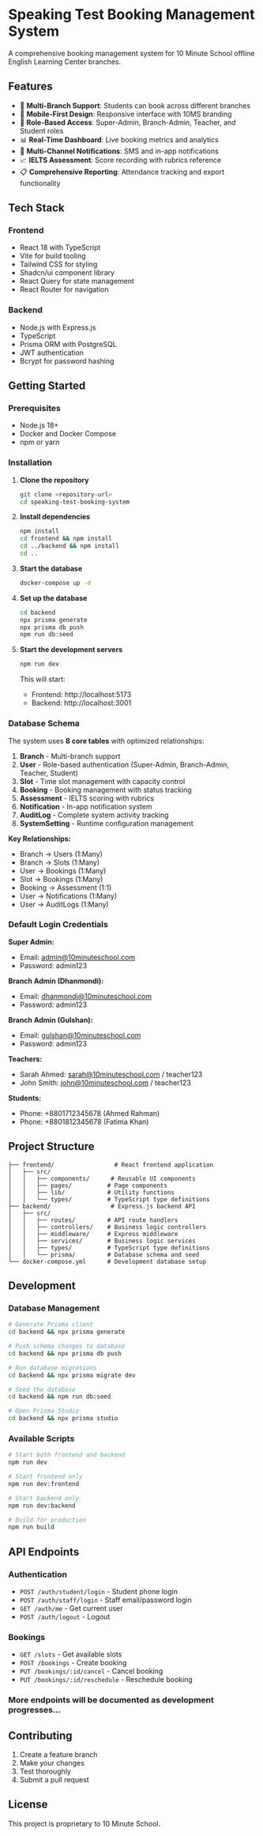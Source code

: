 # Speaking Test Booking Management System

A comprehensive booking management system for 10 Minute School offline English Learning Center branches.

## Features

- 🏢 **Multi-Branch Support**: Students can book across different branches
- 📱 **Mobile-First Design**: Responsive interface with 10MS branding
- 🔐 **Role-Based Access**: Super-Admin, Branch-Admin, Teacher, and Student roles
- 📊 **Real-Time Dashboard**: Live booking metrics and analytics
- 💬 **Multi-Channel Notifications**: SMS and in-app notifications
- 📈 **IELTS Assessment**: Score recording with rubrics reference
- 📋 **Comprehensive Reporting**: Attendance tracking and export functionality

## Tech Stack

### Frontend
- React 18 with TypeScript
- Vite for build tooling
- Tailwind CSS for styling
- Shadcn/ui component library
- React Query for state management
- React Router for navigation

### Backend
- Node.js with Express.js
- TypeScript
- Prisma ORM with PostgreSQL
- JWT authentication
- Bcrypt for password hashing

## Getting Started

### Prerequisites
- Node.js 18+ 
- Docker and Docker Compose
- npm or yarn

### Installation

1. **Clone the repository**
   ```bash
   git clone <repository-url>
   cd speaking-test-booking-system
   ```

2. **Install dependencies**
   ```bash
   npm install
   cd frontend && npm install
   cd ../backend && npm install
   cd ..
   ```

3. **Start the database**
   ```bash
   docker-compose up -d
   ```

4. **Set up the database**
   ```bash
   cd backend
   npx prisma generate
   npx prisma db push
   npm run db:seed
   ```

5. **Start the development servers**
   ```bash
   npm run dev
   ```

   This will start:
   - Frontend: http://localhost:5173
   - Backend: http://localhost:3001

### Database Schema

The system uses **8 core tables** with optimized relationships:

1. **Branch** - Multi-branch support
2. **User** - Role-based authentication (Super-Admin, Branch-Admin, Teacher, Student)
3. **Slot** - Time slot management with capacity control
4. **Booking** - Booking management with status tracking
5. **Assessment** - IELTS scoring with rubrics
6. **Notification** - In-app notification system
7. **AuditLog** - Complete system activity tracking
8. **SystemSetting** - Runtime configuration management

**Key Relationships:**
- Branch → Users (1:Many)
- Branch → Slots (1:Many)  
- User → Bookings (1:Many)
- Slot → Bookings (1:Many)
- Booking → Assessment (1:1)
- User → Notifications (1:Many)
- User → AuditLogs (1:Many)

### Default Login Credentials

**Super Admin:**
- Email: admin@10minuteschool.com
- Password: admin123

**Branch Admin (Dhanmondi):**
- Email: dhanmondi@10minuteschool.com  
- Password: admin123

**Branch Admin (Gulshan):**
- Email: gulshan@10minuteschool.com
- Password: admin123

**Teachers:**
- Sarah Ahmed: sarah@10minuteschool.com / teacher123
- John Smith: john@10minuteschool.com / teacher123

**Students:**
- Phone: +8801712345678 (Ahmed Rahman)
- Phone: +8801812345678 (Fatima Khan)

## Project Structure

```
├── frontend/                 # React frontend application
│   ├── src/
│   │   ├── components/      # Reusable UI components
│   │   ├── pages/          # Page components
│   │   ├── lib/            # Utility functions
│   │   └── types/          # TypeScript type definitions
├── backend/                 # Express.js backend API
│   ├── src/
│   │   ├── routes/         # API route handlers
│   │   ├── controllers/    # Business logic controllers
│   │   ├── middleware/     # Express middleware
│   │   ├── services/       # Business logic services
│   │   ├── types/          # TypeScript type definitions
│   │   └── prisma/         # Database schema and seed
└── docker-compose.yml      # Development database setup
```

## Development

### Database Management

```bash
# Generate Prisma client
cd backend && npx prisma generate

# Push schema changes to database
cd backend && npx prisma db push

# Run database migrations
cd backend && npx prisma migrate dev

# Seed the database
cd backend && npm run db:seed

# Open Prisma Studio
cd backend && npx prisma studio
```

### Available Scripts

```bash
# Start both frontend and backend
npm run dev

# Start frontend only
npm run dev:frontend

# Start backend only  
npm run dev:backend

# Build for production
npm run build
```

## API Endpoints

### Authentication
- `POST /auth/student/login` - Student phone login
- `POST /auth/staff/login` - Staff email/password login
- `GET /auth/me` - Get current user
- `POST /auth/logout` - Logout

### Bookings
- `GET /slots` - Get available slots
- `POST /bookings` - Create booking
- `PUT /bookings/:id/cancel` - Cancel booking
- `PUT /bookings/:id/reschedule` - Reschedule booking

### More endpoints will be documented as development progresses...

## Contributing

1. Create a feature branch
2. Make your changes
3. Test thoroughly
4. Submit a pull request

## License

This project is proprietary to 10 Minute School.